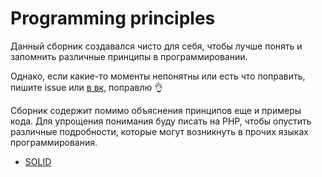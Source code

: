 # Programming principles
Данный сборник создавался чисто для себя, чтобы лучше понять и запомнить различные принципы в программировании.

Однако, если какие-то моменты непонятны или есть что поправить, пишите issue или [в вк](https://vk.com/noliktop), поправлю 👌

Сборник содержит помимо объяснения принципов еще и примеры кода. 
Для упрощения понимания буду писать на PHP, чтобы опустить различные подробности, которые
могут возникнуть в прочих языках программирования.

+ [SOLID](/solid)